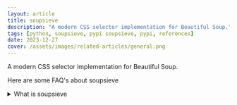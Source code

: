 ```yaml
---
layout: article
title: soupsieve
description: "A modern CSS selector implementation for Beautiful Soup."
tags: [python, soupsieve, pypi soupsieve, pypi, references]
date: 2023-12-27
cover: /assets/images/related-articles/general.png
---
```


A modern CSS selector implementation for Beautiful Soup.

Here are some FAQ's about soupsieve
<details>
<summary>What is soupsieve</summary>
A modern CSS selector implementation for Beautiful Soup.
</details>
